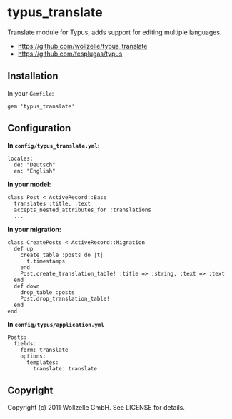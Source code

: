 # typus_translate

Translate module for Typus, adds support for editing multiple languages.

* https://github.com/wollzelle/typus_translate
* https://github.com/fesplugas/typus

## Installation

In your `Gemfile`:

    gem 'typus_translate'

## Configuration

**In `config/typus_translate.yml`:**

    locales: 
      de: "Deutsch"
      en: "English"

**In your model:**

    class Post < ActiveRecord::Base
      translates :title, :text
      accepts_nested_attributes_for :translations
      ...

**In your migration:**

    class CreatePosts < ActiveRecord::Migration
      def up
        create_table :posts do |t|
          t.timestamps
        end
        Post.create_translation_table! :title => :string, :text => :text
      end
      def down
        drop_table :posts
        Post.drop_translation_table!
      end
    end

**In `config/typus/application.yml`**

    Posts:
      fields:
        form: translate
        options:
          templates:
            translate: translate    

## Copyright

Copyright (c) 2011 Wollzelle GmbH. See LICENSE for details.
